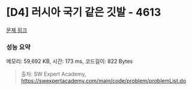 # [D4] 러시아 국기 같은 깃발 - 4613 

[문제 링크](https://swexpertacademy.com/main/code/problem/problemDetail.do?contestProbId=AWQl9TIK8qoDFAXj) 

### 성능 요약

메모리: 59,692 KB, 시간: 173 ms, 코드길이: 822 Bytes



> 출처: SW Expert Academy, https://swexpertacademy.com/main/code/problem/problemList.do